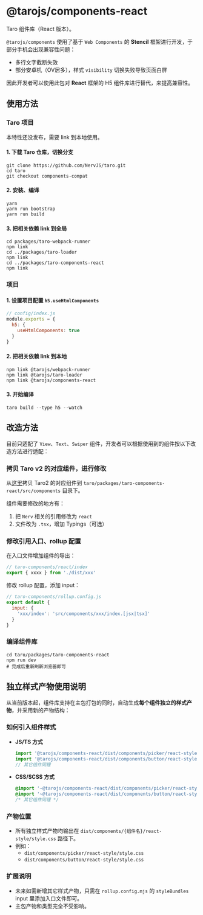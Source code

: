 # @tarojs/components-react

Taro 组件库（React 版本）。

`@tarojs/components` 使用了基于 `Web Components` 的 **Stencil** 框架进行开发，于部分手机会出现兼容性问题：

* 多行文字截断失效
* 部分安卓机（OV居多），样式 `visibility` 切换失败导致页面白屏

因此开发者可以使用此包对 **React** 框架的 H5 组件库进行替代，来提高兼容性。

## 使用方法

### Taro 项目

本特性还没发布，需要 link 到本地使用。

#### 1. 下载 Taro 仓库，切换分支

```shell
git clone https://github.com/NervJS/taro.git
cd taro
git checkout components-compat
```

#### 2. 安装、编译

```shell
yarn
yarn run bootstrap
yarn run build
```

#### 3. 把相关依赖 link 到全局

```shell
cd packages/taro-webpack-runner
npm link
cd ../packages/taro-loader
npm link
cd ../packages/taro-components-react
npm link
```

### 项目

#### 1. 设置项目配置 `h5.useHtmlComponents`

```js
// config/index.js
module.exports = {
  h5: {
    useHtmlComponents: true
  }
}
```

#### 2. 把相关依赖 link 到本地

```shell
npm link @tarojs/webpack-runner
npm link @tarojs/taro-loader
npm link @tarojs/components-react
```

#### 3. 开始编译

```shell
taro build --type h5 --watch
```

## 改造方法

目前只适配了 `View`、`Text`、`Swiper` 组件，开发者可以根据使用到的组件按以下改造方法进行适配：

### 拷贝 Taro v2 的对应组件，进行修改

从[这里](https://github.com/NervJS/taro/tree/2.x/packages/taro-components/src/components)拷贝 Taro2 的对应组件到 `taro/packages/taro-components-react/src/components` 目录下。

组件需要修改的地方有：

1. 把 `Nerv` 相关的引用修改为 `react`
2. 文件改为 `.tsx`，增加 Typings（可选）

### 修改引用入口、rollup 配置

在入口文件增加组件的导出：

```js
// taro-components/react/index
export { xxxx } from './dist/xxx'
```

修改 rollup 配置，添加 input：

```js
// taro-components/rollup.config.js
export default {
  input: {
    'xxx/index': 'src/components/xxx/index.[jsx|tsx]'
  }
}
```

### 编译组件库

```shell
cd taro/packages/taro-components-react
npm run dev
# 完成后重新刷新浏览器即可
```

## 独立样式产物使用说明

从当前版本起，组件库支持在主包打包的同时，自动生成**每个组件独立的样式产物**，并采用新的产物结构：

### 如何引入组件样式

- **JS/TS 方式**
  ```js
  import '@tarojs/components-react/dist/components/picker/react-style/style.css';
  import '@tarojs/components-react/dist/components/button/react-style/style.css';
  // 其它组件同理
  ```
- **CSS/SCSS 方式**
  ```css
  @import '~@tarojs/components-react/dist/components/picker/react-style/style.css';
  @import '~@tarojs/components-react/dist/components/button/react-style/style.css';
  /* 其它组件同理 */
  ```

### 产物位置

- 所有独立样式产物均输出在 `dist/components/{组件名}/react-style/style.css` 路径下。
- 例如：
  - `dist/components/picker/react-style/style.css`
  - `dist/components/button/react-style/style.css`

### 扩展说明

- 未来如需新增其它样式产物，只需在 `rollup.config.mjs` 的 `styleBundles` input 里添加入口文件即可。
- 主包产物和类型完全不受影响。
